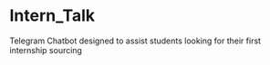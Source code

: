 # Intern_Talk
Telegram Chatbot designed to assist students looking for their first internship sourcing
